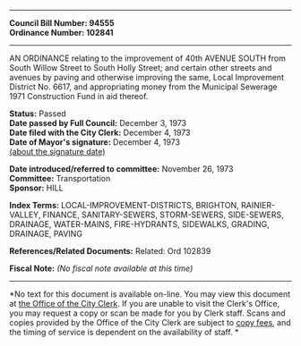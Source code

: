 * * * * *  
  
**Council Bill Number: [](#h0)[](#h2)94555**   
**Ordinance Number: 102841**  
  
* * * * *  
  
AN ORDINANCE relating to the improvement of 40th AVENUE SOUTH from South Willow Street to South Holly Street; and certain other streets and avenues by paving and otherwise improving the same, Local Improvement District No. 6617, and appropriating money from the Municipal Sewerage 1971 Construction Fund in aid thereof.  
  
**Status:** Passed   
**Date passed by Full Council:** December 3, 1973   
**Date filed with the City Clerk:** December 4, 1973   
**Date of Mayor's signature:** December 4, 1973   
[(about the signature date)](/~public/approvaldate.htm)   
  
  
**Date introduced/referred to committee:** November 26, 1973   
**Committee:** Transportation   
**Sponsor:** HILL   
  
**Index Terms:** LOCAL-IMPROVEMENT-DISTRICTS, BRIGHTON, RAINIER-VALLEY, FINANCE, SANITARY-SEWERS, STORM-SEWERS, SIDE-SEWERS, DRAINAGE, WATER-MAINS, FIRE-HYDRANTS, SIDEWALKS, GRADING, DRAINAGE, PAVING  
  
**References/Related Documents:** Related: Ord 102839  
  
**Fiscal Note:** *(No fiscal note available at this time)*  
  
* * * * *  
  
*No text for this document is available on-line. You may view this document at [the Office of the City Clerk](http://www.seattle.gov/leg/clerk/contactUs.htm). If you are unable to visit the Clerk's Office, you may request a copy or scan be made for you by Clerk staff. Scans and copies provided by the Office of the City Clerk are subject to [copy fees](http://clerk.seattle.gov/~public/clerkfees.htm), and the timing of service is dependent on the availability of staff. *  
  
  
